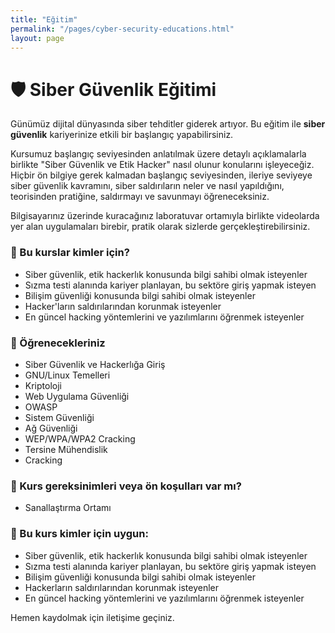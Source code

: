 ```yaml
---
title: "Eğitim"
permalink: "/pages/cyber-security-educations.html"
layout: page
---
```


# 🛡️ Siber Güvenlik Eğitimi

Günümüz dijital dünyasında siber tehditler giderek artıyor. Bu eğitim ile **siber güvenlik** kariyerinize etkili bir başlangıç yapabilirsiniz.  

Kursumuz başlangıç seviyesinden anlatılmak üzere detaylı açıklamalarla birlikte "Siber Güvenlik ve Etik Hacker" nasıl olunur konularını işleyeceğiz. 
Hiçbir ön bilgiye gerek kalmadan başlangıç seviyesinden, ileriye seviyeye siber güvenlik kavramını, siber saldırıların neler ve nasıl yapıldığını, teorisinden pratiğine, saldırmayı ve savunmayı öğreneceksiniz.

Bilgisayarınız üzerinde kuracağınız laboratuvar ortamıyla birlikte videolarda yer alan uygulamaları birebir, pratik olarak sizlerde gerçekleştirebilirsiniz.

### 📌 Bu kurslar kimler için?
- Siber güvenlik, etik hackerlık konusunda bilgi sahibi olmak isteyenler
- Sızma testi alanında kariyer planlayan, bu sektöre giriş yapmak isteyen
- Bilişim güvenliği konusunda bilgi sahibi olmak isteyenler
- Hacker'ların saldırılarından korunmak isteyenler
- En güncel hacking yöntemlerini ve yazılımlarını öğrenmek isteyenler

### 📌 Öğrenecekleriniz
- Siber Güvenlik ve Hackerlığa Giriş
- GNU/Linux Temelleri
- Kriptoloji
- Web Uygulama Güvenliği
- OWASP
- Sistem Güvenliği
- Ağ Güvenliği
- WEP/WPA/WPA2 Cracking
- Tersine Mühendislik
- Cracking

### 📌 Kurs gereksinimleri veya ön koşulları var mı?
- Sanallaştırma Ortamı

### 📌 Bu kurs kimler için uygun:
- Siber güvenlik, etik hackerlık konusunda bilgi sahibi olmak isteyenler
- Sızma testi alanında kariyer planlayan, bu sektöre giriş yapmak isteyen
- Bilişim güvenliği konusunda bilgi sahibi olmak isteyenler
- Hackerların saldırılarından korunmak isteyenler
- En güncel hacking yöntemlerini ve yazılımlarını öğrenmek isteyenler

Hemen kaydolmak için iletişime geçiniz.

